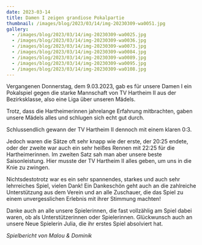 ```yaml
---
date: 2023-03-14
title: Damen I zeigen grandiose Pokalpartie
thumbnail: /images/blog/2023/03/14/img-20230309-wa0051.jpg
gallery:
  - /images/blog/2023/03/14/img-20230309-wa0025.jpg
  - /images/blog/2023/03/14/img-20230309-wa0036.jpg
  - /images/blog/2023/03/14/img-20230309-wa0073.jpg
  - /images/blog/2023/03/14/img-20230309-wa0084.jpg
  - /images/blog/2023/03/14/img-20230309-wa0089.jpg
  - /images/blog/2023/03/14/img-20230309-wa0095.jpg
  - /images/blog/2023/03/14/img-20230309-wa0108.jpg
---
```


Vergangenen Donnerstag, dem 9.03.2023, gab es für unsere Damen I ein Pokalspiel gegen die starke Mannschaft von TV Hartheim II aus der Bezirksklasse, also eine Liga über unseren Mädels.

Trotz, dass die Hartheimerinnen jahrelange Erfahrung mitbrachten, gaben unsere Mädels alles und schlugen sich echt gut durch.

Schlussendlich gewann der TV Hartheim II dennoch mit einem klaren 0:3.

Jedoch waren die Sätze oft sehr knapp wie der erste, der 20:25 endete, oder der zweite war auch ein sehr heißes Rennen mit 22:25 für die Hartheimerinnen. Im zweiten Satz sah man aber unsere beste Saisonleistung. Hier musste der TV Hartheim II alles geben, um uns in die Knie zu zwingen.

Nichtsdestotrotz war es ein sehr spannendes, starkes und auch sehr lehrreiches Spiel, vielen Dank! Ein Dankeschön geht auch an die zahlreiche Unterstützung aus dem Verein und an alle Zuschauer, die das Spiel zu einem unvergesslichen Erlebnis mit ihrer Stimmung machten!

Danke auch an alle unsere Spielerinnen, die fast vollzählig am Spiel dabei waren, ob als Unterstützerinnen oder Spielerinnen. Glückwunsch auch an unsere Neue Spielerin Julia, die ihr erstes Spiel absolviert hat.

_Spielbericht von Malou & Dominik_
